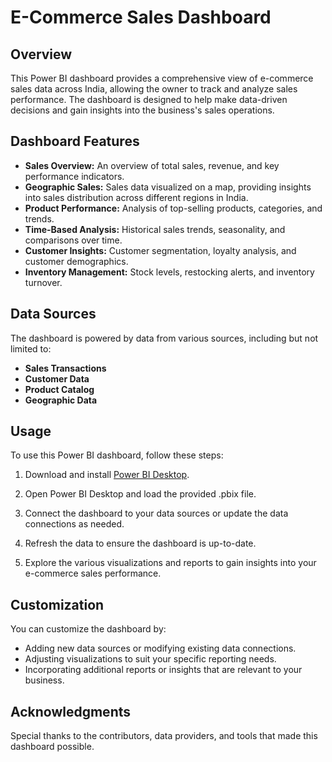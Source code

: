 # E-Commerce Sales Dashboard

## Overview
This Power BI dashboard provides a comprehensive view of e-commerce sales data across India, allowing the owner to track and analyze sales performance. The dashboard is designed to help make data-driven decisions and gain insights into the business's sales operations.

## Dashboard Features
- **Sales Overview:** An overview of total sales, revenue, and key performance indicators.
- **Geographic Sales:** Sales data visualized on a map, providing insights into sales distribution across different regions in India.
- **Product Performance:** Analysis of top-selling products, categories, and trends.
- **Time-Based Analysis:** Historical sales trends, seasonality, and comparisons over time.
- **Customer Insights:** Customer segmentation, loyalty analysis, and customer demographics.
- **Inventory Management:** Stock levels, restocking alerts, and inventory turnover.

## Data Sources
The dashboard is powered by data from various sources, including but not limited to:
- **Sales Transactions**
- **Customer Data**
- **Product Catalog**
- **Geographic Data**

## Usage
To use this Power BI dashboard, follow these steps:

1. Download and install [Power BI Desktop](https://powerbi.microsoft.com/en-us/desktop/).

2. Open Power BI Desktop and load the provided .pbix file.

3. Connect the dashboard to your data sources or update the data connections as needed.

4. Refresh the data to ensure the dashboard is up-to-date.

5. Explore the various visualizations and reports to gain insights into your e-commerce sales performance.

## Customization
You can customize the dashboard by:

- Adding new data sources or modifying existing data connections.
- Adjusting visualizations to suit your specific reporting needs.
- Incorporating additional reports or insights that are relevant to your business.



## Acknowledgments
Special thanks to the contributors, data providers, and tools that made this dashboard possible.
